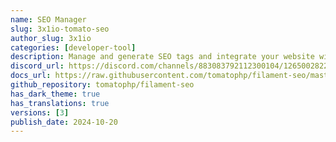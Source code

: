 ```yaml
---
name: SEO Manager
slug: 3x1io-tomato-seo
author_slug: 3x1io
categories: [developer-tool]
description: Manage and generate SEO tags and integrate your website with Google SEO services
discord_url: https://discord.com/channels/883083792112300104/1265002822605344871
docs_url: https://raw.githubusercontent.com/tomatophp/filament-seo/master/README.md
github_repository: tomatophp/filament-seo
has_dark_theme: true
has_translations: true
versions: [3]
publish_date: 2024-10-20
---
```

